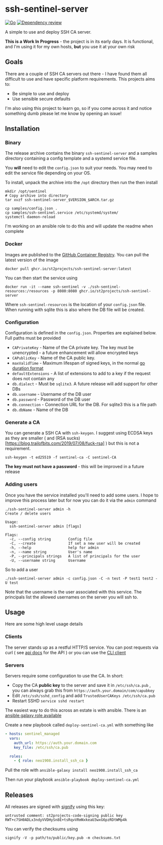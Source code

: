 # ssh-sentinel-server

[![Go](https://github.com/ST2Projects/ssh-sentinel-server/actions/workflows/go.yml/badge.svg)](https://github.com/ST2Projects/ssh-sentinel-server/actions/workflows/go.yml) [![Dependency review](https://github.com/ST2Projects/ssh-sentinel-server/actions/workflows/dependency-review.yml/badge.svg)](https://github.com/ST2Projects/ssh-sentinel-server/actions/workflows/dependency-review.yml)

A simple to use and deploy SSH CA server.

**This is a Work In Progress** - the project is in its early days. It is functional, and I'm using it for my own hosts, **but** you use it at your own risk

## Goals

There are a couple of SSH CA servers out there - I have found them all difficult to use and have specific platform
requirements. This projects aims to:

- Be simple to use and deploy
- Use sensible secure defaults

I'm also using this project to learn go, so if you come across it and notice something dumb please let me know by opening an issue!

## Installation

### Binary

The release archive contains the binary `ssh-sentinel-server` and a samples directory containing a config template and a systemd service file.

You **will** need to edit the `config.json` to suit your needs. You may need to edit the service file depending on your OS.

To install, unpack the archive into the `/opt` directory then run the then install

```shell
mkdir /opt/sentinel
# Copy archive into directory
tar xvzf ssh-sentinel-server_$VERSION_$ARCH.tar.gz

cp samples/config.json .
cp samples/ssh-sentinel.service /etc/systemd/system/
systemctl daemon-reload
```

I'm working on an ansible role to do this and will update the readme when complete

### Docker

Images are published to the [GitHub Container Registry](https://github.com/ST2Projects/ssh-sentinel-server/pkgs/container/ssh-sentinel-server). You can pull the latest version of the image

```shell
docker pull ghcr.io/st2projects/ssh-sentinel-server:latest
```

You can then start the service using

```shell
docker run -it --name ssh-sentinel -v ./ssh-sentinel-resources:/resources -p 8080:8080 ghcr.io/st2projects/ssh-sentinel-server
```

Where `ssh-sentinel-resources` is the location of your `config.json` file. When running with sqlite this is also where the DB file will be created.

### Configuration

Configuration is defined in the `config.json`. Properties are explained below. Full paths must be provided

- `CAPrivateKey` - Name of the CA private key. The key must be unencrypted - a future enhancement will allow encrypted keys
- `CAPublicKey` - Name of the CA public key.
- `maxValidTime` - Maximum lifespan of signed keys, in the normal [go duration format](https://pkg.go.dev/time#ParseDuration)
- `defaultExtensions` - A list of extensions to add to a key if the request does not contain any
- `db.dialect` - Must be `sqlite3`. A future release will add support for other DBs
- `db.username` - Username of the DB user
- `db.password` - Password of the DB user
- `db.connection` - Connection URL for the DB. For sqlite3 this is a file path
- `db.dbName` - Name of the DB

### Generate a CA

You can generate a SSH CA with `ssh-keygen`. I suggest using ECDSA keys as they are smaller ( and (RSA sucks)[https://blog.trailofbits.com/2019/07/08/fuck-rsa] ) but this is not a requirement.

```shell
ssh-keygen -t ed25519 -f sentinel-ca -C sentinel-CA
```

**The key must not have a password** - this will be improved in a future release

### Adding users

Once you have the service installed you'll need to add some users. I hope to improve this process later but for now you can do it via the `admin` command

```shell
./ssh-sentinel-server admin -h
Create / delete users

Usage:
  ssh-sentinel-server admin [flags]

Flags:
  -c, --config string        Config file
  -C, --create               If set a new user will be created
  -h, --help                 help for admin
  -n, --name string          User's name
  -P, --principals strings   A list of principals for the user
  -U, --username string      Username
```

So to add a user

```shell
./ssh-sentinel-server admin -c config.json -C -n test -P test1 test2 -U test
```

Note that the username is the user associated with this service. The principals list the allowed usernames on the server you will ssh to.

## Usage

Here are some high level usage details

### Clients

The server stands up as a restful HTTP/S service. You can post requests via curl ( see [api docs](./api-docs.yaml) for the API ) or you can use the [CLI client](https://github.com/ST2Projects/ssh-sentinel-client)

### Servers

Servers require some configuration to use the CA. In short:

- Copy the CA **public key** to the server and save it in `/etc/ssh/ca.pub` , you can always grab this from `https://auth.your.domain/com/capubkey`
- Edit `/etc/ssh/sshd_config` and add `TrustedUserCAKeys /etc/ssh/ca.pub`
- Restart SSHD `service sshd restart`

The easiest way to do this across an estate is with ansible. There is an [ansible galaxy role available](https://galaxy.ansible.com/neo1908/install_ssh_ca)

Create a new playbook called `deploy-sentinel-ca.yml` with something like

```yaml
- hosts: sentinel_managed
  vars:
    auth_url: https://auth.your.domain.com
    key_file: /etc/ssh/ca.pub

  roles:
    - { role: neo1908.install_ssh_ca }
```

Pull the role with `ansible-galaxy install neo1908.install_ssh_ca`

Then run your playbook `ansible-playbook deploy-sentinel-ca.yml`

## Releases

All releases are signed with [signify](https://github.com/aperezdc/signify) using this key:

```
untrusted comment: st2projects-code-signing public key
RWT+c7SH0ADLx3ndyVVDHySn8E+tsRqvVRmNxkeaU3wxG6pzRDtWMp4k
```

You can verify the checksums using

```shell
signify -V -p path/to/public/key.pub -m checksums.txt
```
